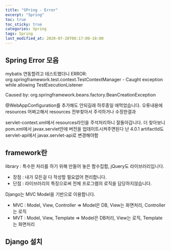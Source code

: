 ```yaml
---
title: "SPring - Error" 
excerpt: "Spring"
toc: true
toc_sticky: true
categories: Spring
tags: Spring
last_modified_at: 2020-07-28T08:17:00-18:00
---
```

## Spring Error 모음
mybatis 연동할려고 테스트했더니 
ERROR: org.springframework.test.context.TestContextManager - Caught exception while allowing TestExecutionListener

Caused by: org.springframework.beans.factory.BeanCreationException




@WebAppConfiguration를 추가해도 안되길래 하루종일 애먹었습니다.
오류내용에 resources 어쩌고해서 resources 전부찾아서 주석하거나 수정한결과

servlet-context.xml에서 resources라인을 주석처리하니 잘돌아갑니다.
더 찾아보니 
pom.xml에서 javax.servlet안에 버전을 업데이트시켜주면된다 난 4.0.1 artifactId도 
servlet-api에서 javax.servlet-api로 변경해야함



## framework란  
library : 특수한 처리를 하기 위해 만들어 놓은 함수집합, jQuery도 라이브러리입니다.  
- 장점 : 내가 모든걸 다 작성할 필요없어 편리합니다.  
- 단점 : 라이브러리의 특징으로써 전체 프로그램의 로직을 담당하지않습니다.  
		

Django는 MVC Model을 기반으로 이용합니다.  
- MVC : Model, View, Controller => Model은 DB, View는 화면처리, Controller는 로직  
- MVT : Model, View, Template => Model은 DB처리, View는 로직, Template는 화면처리  
	
## Django 설치  
